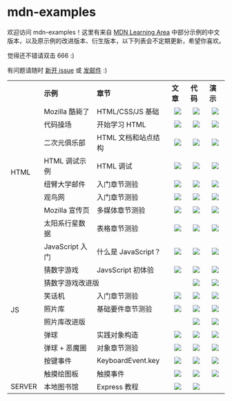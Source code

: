 # mdn-examples

欢迎访问 mdn-examples！这里有来自 [MDN Learning Area](https://developer.mozilla.org/zh-CN/docs/learn) 中部分示例的中文版本，以及原示例的改进版本、衍生版本，以下列表会不定期更新，希望你喜欢。

觉得还不错请双击 666 :) 

有问题请随时 [新开 issue](https://github.com/roy-tian/mdn-examples/issues/new) 或 [发邮件](mailto:tdjol@hotmail.com) :)

<table style="margin:0 auto">
<tr style="text-align:left">
  <th></th>
  <th>示例</th>
  <th>章节</th>
  <th>文章</th>
  <th>代码</th>
  <th>演示</th>
</tr>
<tr><td rowspan="9">HTML</td></tr>
<tr>
  <td>Mozilla 酷毙了</td>
  <td>HTML/CSS/JS 基础</td>
  <td style="text-align:center"><a href="https://developer.mozilla.org/zh-CN/docs/Learn/Getting_started_with_the_web/JavaScript_basics" title="JavaScript 基础"><img src="images/file_txt.svg"/></a></td>
  <td style="text-align:center"><a href="https://github.com/roy-tian/mdn-examples/tree/master/html/mozilla-is-cool-scripted/" title="显示代码"><img src="images/file_code.svg"/></a></td>
  <td style="text-align:center"><a href="https://roy-tian.github.io/mdn-examples/html/mozilla-is-cool-scripted/" title="在线演示"><img src="images/file_open.svg"/></a></td>
</tr>
<tr>
  <td>代码操场</td>
  <td>开始学习 HTML</td>
  <td style="text-align:center"><a href="https://developer.mozilla.org/zh-CN/docs/Learn/HTML/Introduction_to_HTML/Getting_started" title="开始学习 HTML"><img src="images/file_txt.svg"/></a></td>
  <td style="text-align:center"><a href="https://github.com/roy-tian/mdn-examples/tree/master/html/playable-code/" title="显示代码"><img src="images/file_code.svg"/></a></td>
  <td style="text-align:center"><a href="https://roy-tian.github.io/mdn-examples/html/playable-code/" title="在线演示"><img src="images/file_open.svg"/></a></td>
</tr>
<tr>
  <td>二次元俱乐部</td>
  <td>HTML 文档和站点结构</td>
  <td style="text-align:center"><a href="https://developer.mozilla.org/zh-CN/docs/learn/HTML/Introduction_to_HTML/文档和网站结构" title="HTML 文档和站点结构"><img src="images/file_txt.svg"/></a></td>
  <td style="text-align:center"><a href="https://github.com/roy-tian/mdn-examples/tree/master/html/site-structure/" title="显示代码"><img src="images/file_code.svg"/></a></td>
  <td style="text-align:center"><a href="https://roy-tian.github.io/mdn-examples/html/site-structure/" title="在线演示"><img src="images/file_open.svg"/></a></td>
</tr>
<tr>
  <td>HTML 调试示例</td>
  <td>HTML 调试</td>
  <td style="text-align:center"><a href="https://developer.mozilla.org/zh-CN/docs/Learn/HTML/Introduction_to_HTML/Debugging_HTML" title="HTML 调试"><img src="images/file_txt.svg"/></a></td>
  <td style="text-align:center"><a href="https://github.com/roy-tian/mdn-examples/tree/master/html/debug" title="显示代码"><img src="images/file_code.svg"/></a></td>
  <td style="text-align:center"><a href="https://roy-tian.github.io/mdn-examples/html/debug/debug-example.html" title="在线演示"><img src="images/file_open.svg"/></a></td>
</tr>
<tr>
  <td>纽臂大学邮件</td>
  <td>入门章节测验</td>
  <td style="text-align:center"><a href="https://developer.mozilla.org/zh-CN/docs/Learn/HTML/Introduction_to_HTML/Marking_up_a_letter" title="入门章节测验"><img src="images/file_txt.svg"/></a></td>
  <td style="text-align:center"><a href="https://github.com/roy-tian/mdn-examples/tree/master/html/letter/" title="显示代码"><img src="images/file_code.svg"/></a></td>
  <td style="text-align:center"><a href="https://roy-tian.github.io/mdn-examples/html/letter/" title="在线演示"><img src="images/file_open.svg"/></a></td>
</tr>
<tr>
  <td>观鸟网</td>
  <td>入门章节测验</td>
  <td style="text-align:center"><a href="https://developer.mozilla.org/zh-CN/docs/Learn/HTML/Introduction_to_HTML/Structuring_a_page_of_content" title="入门章节测验"><img src="images/file_txt.svg"/></a></td>
  <td style="text-align:center"><a href="https://github.com/roy-tian/mdn-examples/tree/master/html/bird-watching/" title="显示代码"><img src="images/file_code.svg"/></a></td>
  <td style="text-align:center"><a href="https://roy-tian.github.io/mdn-examples/html/bird-watching/" title="在线演示"><img src="images/file_open.svg"/></a></td>
</tr>
<tr>
  <td>Mozilla 宣传页</td>
  <td>多媒体章节测验</td>
  <td style="text-align:center"><a href="https://developer.mozilla.org/zh-CN/docs/Learn/HTML/Multimedia_and_embedding/Mozilla_splash_page" title="多媒体章节测验"><img src="images/file_txt.svg"/></a></td>
  <td style="text-align:center"><a href="https://github.com/roy-tian/mdn-examples/tree/master/html/mdn-splash-page/" title="显示代码"><img src="images/file_code.svg"/></a></td>
  <td style="text-align:center"><a href="https://roy-tian.github.io/mdn-examples/html/mdn-splash-page/" title="在线演示"><img src="images/file_open.svg"/></a></td>
</tr>
<tr>
  <td>太阳系行星数据</td>
  <td>表格章节测验</td>
  <td style="text-align:center"><a href="https://developer.mozilla.org/zh-CN/docs/Learn/HTML/Tables/Structuring_planet_data" title="表格章节测验"><img src="images/file_txt.svg"/></a></td>
  <td style="text-align:center"><a href="https://github.com/roy-tian/mdn-examples/tree/master/html/planets-data/" title="显示代码"><img src="images/file_code.svg"/></a></td>
  <td style="text-align:center"><a href="https://roy-tian.github.io/mdn-examples/html/planets-data/" title="在线演示"><img src="images/file_open.svg"/></a></td>
</tr>
<tr><td rowspan="11">JS</td></tr>
<tr>
  <td>JavaScript 入门</td>
  <td>什么是 JavaScript？</td>
  <td style="text-align:center"><a href="https://developer.mozilla.org/zh-CN/docs/Learn/JavaScript/First_steps/What_is_JavaScript" title="什么是 JavaScript？"><img src="images/file_txt.svg"/></a></td>
  <td style="text-align:center"><a href="https://github.com/roy-tian/mdn-examples/tree/master/javascript/introduction-to-js/" title="显示代码"><img src="images/file_code.svg"/></a></td>
  <td style="text-align:center"><a href="https://roy-tian.github.io/mdn-examples/javascript/introduction-to-js/javascript-label.html" title="在线演示"><img src="images/file_open.svg"/></a></td>
</tr>
<tr>
  <td>猜数字游戏</td>
  <td>JavsScript 初体验</td>
  <td style="text-align:center"><a href="https://developer.mozilla.org/zh-CN/docs/Learn/JavaScript/First_steps/A_first_splash" title="JavsScript 初体验"><img src="images/file_txt.svg"/></a></td>
  <td style="text-align:center"><a href="https://github.com/roy-tian/mdn-examples/tree/master/javascript/number-guessing-game/" title="显示代码"><img src="images/file_code.svg"/></a></td>
  <td style="text-align:center"><a href="https://roy-tian.github.io/mdn-examples/javascript/number-guessing-game/number-guessing-game.html" title="在线演示"><img src="images/file_open.svg"/></a></td>
</tr>
<tr>
  <td colspan="2">猜数字游戏改进版</td>
  <td></td>
  <td style="text-align:center"><a href="https://github.com/roy-tian/mdn-examples/tree/master/javascript/number-guessing-game-improved/" title="显示代码"><img src="images/file_code.svg"/></a></td>
  <td style="text-align:center"><a href="https://roy-tian.github.io/mdn-examples/javascript/number-guessing-game-improved/" title="在线演示"><img src="images/file_open.svg"/></a></td>
</tr>
<tr>
  <td>笑话机</td>
  <td>入门章节测验</td>
  <td style="text-align:center"><a href="https://developer.mozilla.org/zh-CN/docs/Learn/JavaScript/First_steps/Silly_story_generator" title="入门章节测验"><img src="images/file_txt.svg"/></a></td>
  <td style="text-align:center"><a href="https://github.com/roy-tian/mdn-examples/tree/master/javascript/silly-story-genarator/" title="显示代码"><img src="images/file_code.svg"/></a></td>
  <td style="text-align:center"><a href="https://roy-tian.github.io/mdn-examples/javascript/silly-story-genarator/" title="在线演示"><img src="images/file_open.svg"/></a></td>
</tr>
<tr>
  <td>照片库</td>
  <td>基础要件章节测验</td>
  <td style="text-align:center"><a href="https://developer.mozilla.org/zh-CN/docs/learn/JavaScript/Building_blocks/相片走廊" title="基础要件章节测验"><img src="images/file_txt.svg"/></a></td>
  <td style="text-align:center"><a href="https://github.com/roy-tian/mdn-examples/tree/master/javascript/gallery/" title="显示代码"><img src="images/file_code.svg"/></a></td>
  <td style="text-align:center"><a href="https://roy-tian.github.io/mdn-examples/javascript/gallery/" title="在线演示"><img src="images/file_open.svg"/></a></td>
</tr>
<tr>
  <td colspan="2">照片库改进版</td>
  <td></td>
  <td style="text-align:center"><a href="https://github.com/roy-tian/mdn-examples/tree/master/javascript/gallery-improved/" title="显示代码"><img src="images/file_code.svg"/></a></td>
  <td style="text-align:center"><a href="https://roy-tian.github.io/mdn-examples/javascript/gallery-improved/" title="在线演示"><img src="images/file_open.svg"/></a></td>
</tr>
<tr>
  <td>弹球</td>
  <td>实践对象构造</td>
  <td style="text-align:center"><a href="https://developer.mozilla.org/zh-CN/docs/Learn/JavaScript/Objects/Object_building_practice" title="实践对象构造"><img src="images/file_txt.svg"/></a></td>
  <td style="text-align:center"><a href="https://github.com/roy-tian/mdn-examples/tree/master/javascript/bouncing-balls/" title="显示代码"><img src="images/file_code.svg"/></a></td>
  <td style="text-align:center"><a href="https://roy-tian.github.io/mdn-examples/javascript/bouncing-balls/" title="在线演示"><img src="images/file_open.svg"/></a></td>
</tr>
<tr>
  <td>弹球 + 恶魔圈</td>
  <td>对象章节测验</td>
  <td style="text-align:center"><a href="https://developer.mozilla.org/zh-CN/docs/Learn/JavaScript/Objects/向“弹跳球”演示程序添加新功能" title="对象章节测验"><img src="images/file_txt.svg"/></a></td>
  <td style="text-align:center"><a href="https://github.com/roy-tian/mdn-examples/tree/master/javascript/bouncing-balls-evil-circle/" title="显示代码"><img src="images/file_code.svg"/></a></td>
  <td style="text-align:center"><a href="https://roy-tian.github.io/mdn-examples/javascript/bouncing-balls-evil-circle/" title="在线演示"><img src="images/file_open.svg"/></a></td>
</tr>
<tr>
  <td>按键事件</td>
  <td>KeyboardEvent.key</td>
  <td style="text-align:center"><a href="https://developer.mozilla.org/zh-CN/docs/Web/API/KeyboardEvent/key" title="KeyboardEvent.key"><img src="images/file_txt.svg"/></a></td>
  <td style="text-align:center"><a href="https://github.com/roy-tian/mdn-examples/tree/master/javascript/key-event/" title="显示代码"><img src="images/file_code.svg"/></a></td>
  <td style="text-align:center"><a href="https://roy-tian.github.io/mdn-examples/javascript/key-event" title="在线演示"><img src="images/file_open.svg"/></a></td>
</tr>
<tr>
  <td>触摸绘图板</td>
  <td>触摸事件</td>
  <td style="text-align:center"><a href="https://developer.mozilla.org/zh-CN/docs/Web/API/Touch_events" title="触摸事件"><img src="images/file_txt.svg"/></a></td>
  <td style="text-align:center"><a href="https://github.com/roy-tian/mdn-examples/tree/master/javascript/touch-paint/" title="显示代码"><img src="images/file_code.svg"/></a></td>
  <td style="text-align:center"><a href="https://roy-tian.github.io/mdn-examples/javascript/touch-paint/" title="在线演示"><img src="images/file_open.svg"/></a></td>
</tr>
<tr><td rowspan="2">SERVER</td></tr>
<tr>
  <td>本地图书馆</td>
  <td>Express 教程</td>
  <td style="text-align:center"><a href="https://developer.mozilla.org/zh-CN/docs/Learn/Server-side/Express_Nodejs" title="Express 教程"><img src="images/file_txt.svg"/></a></td>
  <td style="text-align:center"><a href="https://github.com/roy-tian/mdn-examples/tree/master/server/express-locallibrary-tutorial/" title="显示代码"><img src="images/file_code.svg"/></a></td>
  <td></td>
</tr>
</table>
